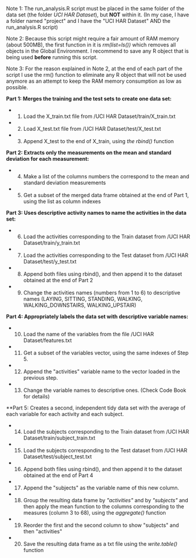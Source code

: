 
Note 1: The run_analysis.R script must be placed in the same folder of the data set (the folder *UCI HAR Dataset*), but **NOT** within it.
(In my case, I have a folder named "project" and I have the  "UCI HAR Dataset" AND the run_analysis.R script)

Note 2: Because this script might require a fair amount of RAM memory (about 500MB), the first function in it is *rm(list=ls())* which removes all objects in the Global Environment. I recommend to save any R object that is being used **before** running this script.

Note 3: For the reason explained in Note 2, at the end of each part of the script I use the rm() function to eliminate any R object that will not be used anymore as an attempt to keep the RAM memory consumption as low as possible.

**Part 1: Merges the training and the test sets to create one data set:**
- 1. Load the X_train.txt file from /UCI HAR Dataset/train/X_train.txt
- 2. Load X_test.txt file from /UCI HAR Dataset/test/X_test.txt
- 3. Append X_test to the end of X_train, using *the rbind()* function

**Part 2: Extracts only the measurements on the mean and standard deviation for each measurement:**
- 4. Make a list of the columns numbers the correspond to the mean and standard deviation measurements
- 5. Get a subset of the merged data frame obtained at the end of Part 1, using the list as column indexes

**Part 3: Uses descriptive activity names to name the activities in the data set:**
- 6. Load the activities corresponding to the Train dataset from /UCI HAR Dataset/train/y_train.txt	
- 7. Load the activities corresponding to the Test dataset from /UCI HAR Dataset/test/y_test.txt
- 8. Append both files using rbind(), and then append it to the dataset obtained at the end of Part 2
- 9. Change the activities names (numbers from 1 to 6) to descriptive names (LAYING, SITTING, STANDING, WALKING, WALKING_DOWNSTAIRS, WALKING_UPSTAIR)

**Part 4: Appropriately labels the data set with descriptive variable names:**
- 10. Load the name of the variables from the file /UCI HAR Dataset/features.txt
- 11. Get a subset of the variables vector, using the same indexes of Step 5.
- 12. Append the "activities" variable name to the vector loaded in the previous step.
- 13. Change the variable names to descriptive ones. (Check Code Book for details)

**Part 5: Creates a second, independent tidy data set with the average of each variable for each activity and each subject.
- 14. Load the subjects corresponding to the Train dataset from /UCI HAR Dataset/train/subject_train.txt
- 15. Load the subjects corresponding to the Test dataset from /UCI HAR Dataset/test/subject_test.txt
- 16. Append both files using rbind(), and then append it to the dataset obtained at the end of Part 4
- 17. Append the "subjects" as the variable name of this new column.
- 18. Group the resulting data frame by *"activities"* and by *"subjects"*  and then apply the mean function to the columns corresponding to the measures (column 3 to 68), using the *aggregate()* function
- 19. Reorder the first and the second column to show "subjects" and then "activities"
- 20. Save the resulting data frame as a txt file using the *write.table()* function


